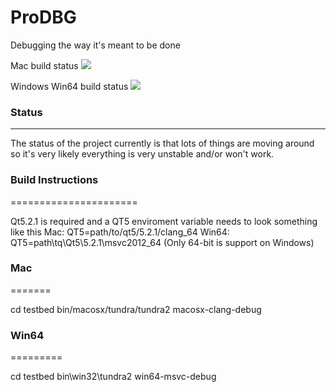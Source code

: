 ProDBG
======

Debugging the way it's meant to be done

Mac build status <img src="http://zenic.org:8111/app/rest/builds/buildType:(id:ProDBG_Mac)/statusIcon"/></a>

Windows Win64 build status <img src="http://zenic.org:8111/app/rest/builds/buildType:(id:ProDBG_Win64)/statusIcon"/></a>

### Status
----------

The status of the project currently is that lots of things are moving around so it's very likely everything is very unstable and/or won't work.

### Build Instructions
======================

Qt5.2.1 is required and a QT5 enviroment variable needs to look something like this
Mac: QT5=path/to/qt5/5.2.1/clang_64
Win64: QT5=path\tq\Qt5\5.2.1\msvc2012_64 (Only 64-bit is support on Windows)

### Mac
=======

cd testbed
bin/macosx/tundra/tundra2 macosx-clang-debug

### Win64
=========

cd testbed
bin\win32\tundra2 win64-msvc-debug
